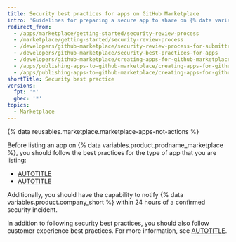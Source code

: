 ```yaml
---
title: Security best practices for apps on GitHub Marketplace
intro: 'Guidelines for preparing a secure app to share on {% data variables.product.prodname_marketplace %}.'
redirect_from:
  - /apps/marketplace/getting-started/security-review-process
  - /marketplace/getting-started/security-review-process
  - /developers/github-marketplace/security-review-process-for-submitted-apps
  - /developers/github-marketplace/security-best-practices-for-apps
  - /developers/github-marketplace/creating-apps-for-github-marketplace/security-best-practices-for-apps
  - /apps/publishing-apps-to-github-marketplace/creating-apps-for-github-marketplace/security-best-practices-for-apps
  - /apps/publishing-apps-to-github-marketplace/creating-apps-for-github-marketplace/security-best-practices-for-apps-on-github-marketplace
shortTitle: Security best practice
versions:
  fpt: '*'
  ghec: '*'
topics:
  - Marketplace
---
```


{% data reusables.marketplace.marketplace-apps-not-actions %}

Before listing an app on {% data variables.product.prodname_marketplace %}, you should follow the best practices for the type of app that you are listing:

* [AUTOTITLE](/apps/creating-github-apps/about-creating-github-apps/best-practices-for-creating-a-github-app)
* [AUTOTITLE](/apps/oauth-apps/building-oauth-apps/best-practices-for-creating-an-oauth-app)

Additionally, you should have the capability to notify {% data variables.product.company_short %} within 24 hours of a confirmed security incident.

In addition to following security best practices, you should also follow customer experience best practices. For more information, see [AUTOTITLE](/apps/github-marketplace/creating-apps-for-github-marketplace/customer-experience-best-practices-for-apps).
